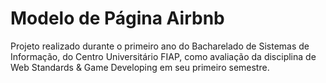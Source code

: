 # Modelo de Página Airbnb
Projeto realizado durante o primeiro ano do Bacharelado de Sistemas de Informação, do Centro Universitário FIAP, como avaliação da disciplina de Web Standards &amp; Game Developing em seu primeiro semestre.
